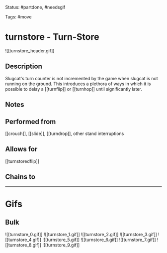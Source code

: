 Status: #partdone, #needsgif 

Tags: #move

# turnstore - Turn-Store
![[turnstore_header.gif]]
## Description
Slugcat's turn counter is not incremented by the game when slugcat is not running on the ground. This introduces a plethora of ways in which it is possible to delay a [[turnflip]] or [[turnhop]] until significantly later.

## Notes


## Performed from
[[crouch]], [[slide]], [[turndrop]], other stand interruptions

## Allows for
[[turnstoredflip]]

## Chains to


___
# Gifs
## Bulk
![[turnstore_0.gif]]
![[turnstore_1.gif]]
![[turnstore_2.gif]]
![[turnstore_3.gif]]
![[turnstore_4.gif]]
![[turnstore_5.gif]]
![[turnstore_6.gif]]
![[turnstore_7.gif]]
![[turnstore_8.gif]]
![[turnstore_9.gif]]